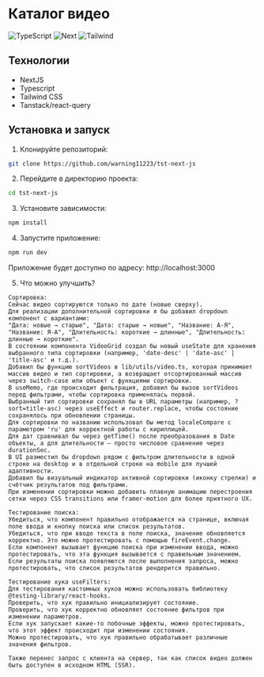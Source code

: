 # Каталог видео

![TypeScript](https://img.shields.io/badge/TypeScript-5.9.3-orange)
![Next](https://img.shields.io/badge/Next-16.0.0-orange)
![Tailwind](https://img.shields.io/badge/Tailwind-4.1.16-orange)

## Технологии

- NextJS
- Typescript
- Tailwind CSS
- Tanstack/react-query

## Установка и запуск

1. Клонируйте репозиторий:
```bash
git clone https://github.com/warning11223/tst-next-js
```
2. Перейдите в директорию проекта:
```bash
cd tst-next-js
```

3. Установите зависимости:
```bash
npm install
```

4. Запустите приложение:
```bash
npm run dev
```
Приложение будет доступно по адресу: http://localhost:3000

5. Что можно улучшить?
```
Сортировка:
Сейчас видео сортируются только по дате (новые сверху). 
Для реализации дополнительной сортировки я бы добавил dropdown компонент с вариантами: 
"Дата: новые → старые", "Дата: старые → новые", "Название: А-Я", "Название: Я-А", "Длительность: короткие → длинные", "Длительность: длинные → короткие". 
В состоянии компонента VideoGrid создал бы новый useState для хранения выбранного типа сортировки (например, 'date-desc' | 'date-asc' | 'title-asc' и т.д.). 
Добавил бы функцию sortVideos в lib/utils/video.ts, которая принимает массив видео и тип сортировки, а возвращает отсортированный массив через switch-case или объект с функциями сортировки. 
В useMemo, где происходит фильтрация, добавил бы вызов sortVideos перед фильтрами, чтобы сортировка применялась первой. 
Выбранный тип сортировки сохранял бы в URL параметры (например, ?sort=title-asc) через useEffect и router.replace, чтобы состояние сохранялось при обновлении страницы.
Для сортировки по названию использовал бы метод localeCompare с параметром 'ru' для корректной работы с кириллицей. 
Для дат сравнивал бы через getTime() после преобразования в Date объекты, а для длительности — просто числовое сравнение через durationSec. 
В UI разместил бы dropdown рядом с фильтром длительности в одной строке на desktop и в отдельной строке на mobile для лучшей адаптивности. 
Добавил бы визуальный индикатор активной сортировки (иконку стрелки) и счётчик результатов под фильтрами. 
При изменении сортировки можно добавить плавную анимацию перестроения сетки через CSS transitions или framer-motion для более приятного UX.
```

```
Тестирование поиска:
Убедиться, что компонент правильно отображается на странице, включая поле ввода и кнопку поиска или список результатов.
Убедиться, что при вводе текста в поле поиска, значение обновляется корректно. Это можно протестировать с помощью fireEvent.change.
Если компонент вызывает функцию поиска при изменении ввода, можно протестировать, что эта функция вызывается с правильным значением.
Если результаты поиска появляются после выполнения запроса, можно протестировать, что список результатов рендерится правильно.

Тестирование хука useFilters:
Для тестирования кастомных хуков можно использовать библиотеку @testing-library/react-hooks. 
Проверить, что хук правильно инициализирует состояние.
Проверить, что хук корректно обновляет состояние фильтров при изменении параметров.
Если хук запускает какие-то побочные эффекты, можно протестировать, что этот эффект происходит при изменении состояния.
Можно протестировать, что хук правильно обрабатывает различные значения фильтров.
```

```
Также перенес запрос с клиента на сервер, так как список видео должен быть доступен в исходном HTML (SSR). 
```